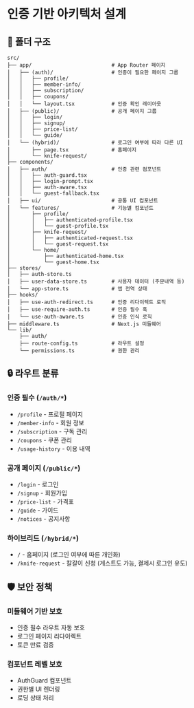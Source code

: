 # 인증 기반 아키텍처 설계

## 📁 폴더 구조

```
src/
├── app/                          # App Router 페이지
│   ├── (auth)/                   # 인증이 필요한 페이지 그룹
│   │   ├── profile/
│   │   ├── member-info/
│   │   ├── subscription/
│   │   ├── coupons/
│   │   └── layout.tsx            # 인증 확인 레이아웃
│   ├── (public)/                 # 공개 페이지 그룹
│   │   ├── login/
│   │   ├── signup/
│   │   ├── price-list/
│   │   └── guide/
│   └── (hybrid)/                 # 로그인 여부에 따라 다른 UI
│       ├── page.tsx              # 홈페이지
│       └── knife-request/
├── components/
│   ├── auth/                     # 인증 관련 컴포넌트
│   │   ├── auth-guard.tsx
│   │   ├── login-prompt.tsx
│   │   ├── auth-aware.tsx
│   │   └── guest-fallback.tsx
│   ├── ui/                       # 공통 UI 컴포넌트
│   └── features/                 # 기능별 컴포넌트
│       ├── profile/
│       │   ├── authenticated-profile.tsx
│       │   └── guest-profile.tsx
│       ├── knife-request/
│       │   ├── authenticated-request.tsx
│       │   └── guest-request.tsx
│       └── home/
│           ├── authenticated-home.tsx
│           └── guest-home.tsx
├── stores/
│   ├── auth-store.ts
│   ├── user-data-store.ts        # 사용자 데이터 (주문내역 등)
│   └── app-store.ts              # 앱 전역 상태
├── hooks/
│   ├── use-auth-redirect.ts      # 인증 리다이렉트 로직
│   ├── use-require-auth.ts       # 인증 필수 훅
│   └── use-auth-aware.ts         # 인증 인식 로직
├── middleware.ts                 # Next.js 미들웨어
└── lib/
    ├── auth/
    ├── route-config.ts           # 라우트 설정
    └── permissions.ts            # 권한 관리
```

## 🔒 라우트 분류

### 인증 필수 (`/auth/*`)
- `/profile` - 프로필 페이지  
- `/member-info` - 회원 정보
- `/subscription` - 구독 관리
- `/coupons` - 쿠폰 관리
- `/usage-history` - 이용 내역

### 공개 페이지 (`/public/*`)
- `/login` - 로그인
- `/signup` - 회원가입
- `/price-list` - 가격표
- `/guide` - 가이드
- `/notices` - 공지사항

### 하이브리드 (`/hybrid/*`)
- `/` - 홈페이지 (로그인 여부에 따른 개인화)
- `/knife-request` - 칼갈이 신청 (게스트도 가능, 결제시 로그인 유도)

## 🛡 보안 정책

### 미들웨어 기반 보호
- 인증 필수 라우트 자동 보호
- 로그인 페이지 리다이렉트
- 토큰 만료 검증

### 컴포넌트 레벨 보호
- AuthGuard 컴포넌트
- 권한별 UI 렌더링
- 로딩 상태 처리